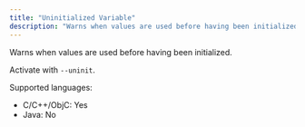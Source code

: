 ```yaml
---
title: "Uninitialized Variable"
description: "Warns when values are used before having been initialized."
---
```


Warns when values are used before having been initialized.

Activate with `--uninit`.

Supported languages:
- C/C++/ObjC: Yes
- Java: No

